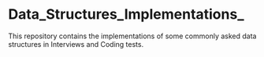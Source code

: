 # Data_Structures_Implementations_
This repository contains the implementations of some commonly asked data structures in Interviews and Coding tests.
